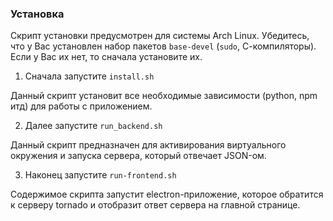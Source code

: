 ### Установка

Скрипт установки предусмотрен для системы Arch Linux.
Убедитесь, что у Вас установлен набор пакетов `base-devel` (`sudo`, С-компиляторы). Если у Вас их нет, то сначала установите их. 

1. Сначала запустите `install.sh`

Данный скрипт установит все необходимые зависимости (python, npm итд) для работы с приложением.

2. Далее запустите `run_backend.sh`

Данный скрипт предназначен для активирования виртуального окружения и запуска сервера, который отвечает JSON-ом.

3. Наконец запустите `run-frontend.sh`

Содержимое скрипта запустит electron-приложение, которое обратится к серверу tornado и отобразит ответ сервера на главной странице.




